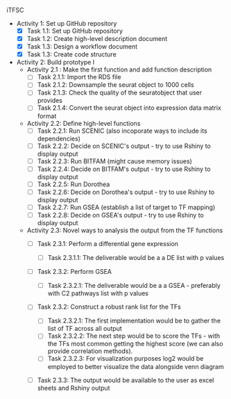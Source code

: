 iTFSC
- Activity 1: Set up GitHub repository
  - [X] Task 1.1: Set up GitHub repository
  - [X] Task 1.2: Create high-level description document
  - [X] Task 1.3: Design a workflow document
  - [X] Task 1.3: Create code structure
- Activity 2: Build prototype I
  - Activity 2.1 : Make the first function and add function description
    - [ ] Task 2.1.1: Import the RDS file 
    - [ ] Task 2.1.2: Downsample the seurat object to 1000 cells
    - [ ] Task 2.1.3: Check the quality of the seuratobject that user provides
    - [ ] Task 2.1.4: Convert the seurat object into expression data matrix format
  - Activity 2.2: Define high-level functions
    - [ ] Task 2.2.1: Run SCENIC (also incoporate ways to include its dependencies)
    - [ ] Task 2.2.2: Decide on SCENIC's output - try to use Rshiny to display output
    - [ ] Task 2.2.3: Run BITFAM (might cause memory issues)
    - [ ] Task 2.2.4: Decide on BITFAM's output - try to use Rshiny to display output
    - [ ] Task 2.2.5: Run Dorothea 
    - [ ] Task 2.2.6: Decide on Dorothea's output - try to use Rshiny to display output
    - [ ] Task 2.2.7: Run GSEA (establish a list of target to TF mapping)
    - [ ] Task 2.2.8: Decide on GSEA's output - try to use Rshiny to display output
  - Activity 2.3: Novel ways to analysis the output from the TF functions
    - [ ] Task 2.3.1: Perform a differential gene expression 
       - [ ]  Task 2.3.1.1: The deliverable would be a a DE list with p values
    - [ ] Task 2.3.2: Perform GSEA
       - [ ]  Task 2.3.2.1: The deliverable would be a a GSEA - preferably with C2 pathways list with p values
    - [ ] Task 2.3.2: Construct a robust rank list for the TFs
       - [ ] Task 2.3.2.1: The first implementation would be to gather the list of TF across all output
       - [ ] Task 2.3.2.2: The next step would be to score the TFs - with the TFs most common getting the highest score (we can also provide correlation methods). 
       - [ ] Task 2.3.2.3: For visualization purposes log2 would be employed to better visualize the data alongside venn diagram   
    - [ ] Task 2.3.3: The output would be available to the user as excel sheets and Rshiny output

